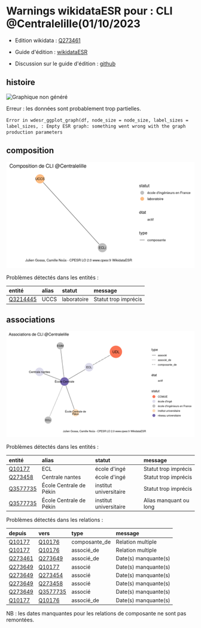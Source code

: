 Warnings wikidataESR pour : CLI @Centralelille(01/10/2023
================

- Edition wikidata : [Q273461](https://www.wikidata.org/wiki/Q273461)
- Guide d'édition : [wikidataESR](https://github.com/cpesr/wikidataESR/)

- Discussion sur le guide d'édition : [github](https://github.com/cpesr/wikidataESR/issues)



## histoire 

![Graphique non généré](Q273461-histoire.png) 

 


Erreur : les données sont probablement trop partielles.
```
Error in wdesr_ggplot_graph(df, node_size = node_size, label_sizes = label_sizes, : Empty ESR graph: something went wrong with the graph production parameters

``` 



## composition 

![Graphique non généré](Q273461-composition.png) 

Problèmes détectés dans les entités :

|entité                                             |alias |statut      |message              |
|:--------------------------------------------------|:-----|:-----------|:--------------------|
|[Q3214445](https://www.wikidata.org/wiki/Q3214445) |UCCS  |laboratoire |Statut trop imprécis |

 



## associations 

![Graphique non généré](Q273461-associations.png) 

Problèmes détectés dans les entités :

|entité                                             |alias                   |statut                 |message                |
|:--------------------------------------------------|:-----------------------|:----------------------|:----------------------|
|[Q10177](https://www.wikidata.org/wiki/Q10177)     |ECL                     |école d'ingé           |Statut trop imprécis   |
|[Q273458](https://www.wikidata.org/wiki/Q273458)   |Centrale nantes         |école d'ingé           |Statut trop imprécis   |
|[Q3577735](https://www.wikidata.org/wiki/Q3577735) |École Centrale de Pékin |institut universitaire |Statut trop imprécis   |
|[Q3577735](https://www.wikidata.org/wiki/Q3577735) |École Centrale de Pékin |institut universitaire |Alias manquant ou long |

Problèmes détectés dans les relations :

|depuis                                           |vers                                               |type          |message              |
|:------------------------------------------------|:--------------------------------------------------|:-------------|:--------------------|
|[Q10177](https://www.wikidata.org/wiki/Q10177)   |[Q10176](https://www.wikidata.org/wiki/Q10176)     |composante_de |Relation multiple    |
|[Q10177](https://www.wikidata.org/wiki/Q10177)   |[Q10176](https://www.wikidata.org/wiki/Q10176)     |associé_de    |Relation multiple    |
|[Q273461](https://www.wikidata.org/wiki/Q273461) |[Q273649](https://www.wikidata.org/wiki/Q273649)   |associé_de    |Date(s) manquante(s) |
|[Q273649](https://www.wikidata.org/wiki/Q273649) |[Q10177](https://www.wikidata.org/wiki/Q10177)     |associé       |Date(s) manquante(s) |
|[Q273649](https://www.wikidata.org/wiki/Q273649) |[Q273454](https://www.wikidata.org/wiki/Q273454)   |associé       |Date(s) manquante(s) |
|[Q273649](https://www.wikidata.org/wiki/Q273649) |[Q273458](https://www.wikidata.org/wiki/Q273458)   |associé       |Date(s) manquante(s) |
|[Q273649](https://www.wikidata.org/wiki/Q273649) |[Q3577735](https://www.wikidata.org/wiki/Q3577735) |associé       |Date(s) manquante(s) |
|[Q10177](https://www.wikidata.org/wiki/Q10177)   |[Q10176](https://www.wikidata.org/wiki/Q10176)     |associé_de    |Date(s) manquante(s) |

NB : les dates manquantes pour les relations de composante ne sont pas remontées. 

